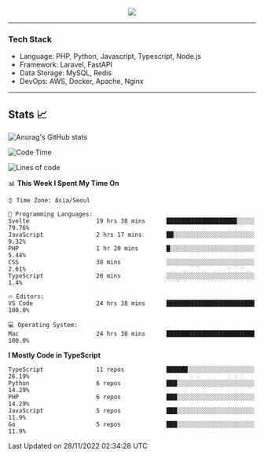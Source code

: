 <p align="center">
  <a href="https://github.com/jin-wk">
    <img src="https://hits.seeyoufarm.com/api/count/incr/badge.svg?url=https%3A%2F%2Fgithub.com%2Fjin-wk&count_bg=%23C83D75&title_bg=%23555555&icon=&icon_color=%23E7E7E7&title=Hits&edge_flat=false"/>
  </a>
</p>

---

### Tech Stack
  - Language: PHP, Python, Javascript, Typescript, Node.js
  - Framework: Laravel, FastAPI
  - Data Storage: MySQL, Redis
  - DevOps: AWS, Docker, Apache, Nginx

---

## Stats 📈
  
![Anurag's GitHub stats](https://github-readme-stats.vercel.app/api?username=jin-wk&show_icons=true&count_private=true&theme=dracula)


<!--START_SECTION:waka-->
![Code Time](http://img.shields.io/badge/Code%20Time-256%20hrs%2022%20mins-blue)

![Lines of code](https://img.shields.io/badge/From%20Hello%20World%20I%27ve%20Written-267%20Thousand%20lines%20of%20code-blue)

📊 **This Week I Spent My Time On** 

```text
⌚︎ Time Zone: Asia/Seoul

💬 Programming Languages: 
Svelte                   19 hrs 38 mins      ████████████████████░░░░░   79.76% 
JavaScript               2 hrs 17 mins       ██░░░░░░░░░░░░░░░░░░░░░░░   9.32% 
PHP                      1 hr 20 mins        █░░░░░░░░░░░░░░░░░░░░░░░░   5.44% 
CSS                      38 mins             ░░░░░░░░░░░░░░░░░░░░░░░░░   2.61% 
TypeScript               20 mins             ░░░░░░░░░░░░░░░░░░░░░░░░░   1.4%

🔥 Editors: 
VS Code                  24 hrs 38 mins      █████████████████████████   100.0%

💻 Operating System: 
Mac                      24 hrs 38 mins      █████████████████████████   100.0%

```

**I Mostly Code in TypeScript** 

```text
TypeScript               11 repos            ██████░░░░░░░░░░░░░░░░░░░   26.19% 
Python                   6 repos             ███░░░░░░░░░░░░░░░░░░░░░░   14.29% 
PHP                      6 repos             ███░░░░░░░░░░░░░░░░░░░░░░   14.29% 
JavaScript               5 repos             ███░░░░░░░░░░░░░░░░░░░░░░   11.9% 
Go                       5 repos             ███░░░░░░░░░░░░░░░░░░░░░░   11.9%

```



 Last Updated on 28/11/2022 02:34:28 UTC
<!--END_SECTION:waka-->
